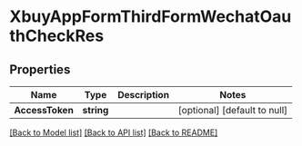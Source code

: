 # XbuyAppFormThirdFormWechatOauthCheckRes

## Properties
Name | Type | Description | Notes
------------ | ------------- | ------------- | -------------
**AccessToken** | **string** |  | [optional] [default to null]

[[Back to Model list]](../README.md#documentation-for-models) [[Back to API list]](../README.md#documentation-for-api-endpoints) [[Back to README]](../README.md)

